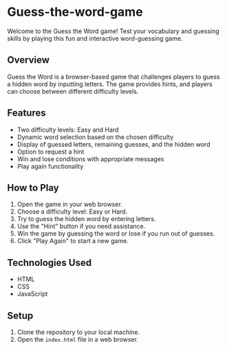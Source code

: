# Guess-the-word-game

Welcome to the Guess the Word game! Test your vocabulary and guessing skills by playing this fun and interactive word-guessing game.

## Overview

Guess the Word is a browser-based game that challenges players to guess a hidden word by inputting letters. The game provides hints, and players can choose between different difficulty levels.

## Features

- Two difficulty levels: Easy and Hard
- Dynamic word selection based on the chosen difficulty
- Display of guessed letters, remaining guesses, and the hidden word
- Option to request a hint
- Win and lose conditions with appropriate messages
- Play again functionality

## How to Play

1. Open the game in your web browser.
2. Choose a difficulty level: Easy or Hard.
3. Try to guess the hidden word by entering letters.
4. Use the "Hint" button if you need assistance.
5. Win the game by guessing the word or lose if you run out of guesses.
6. Click "Play Again" to start a new game.

## Technologies Used

- HTML
- CSS
- JavaScript

## Setup

1. Clone the repository to your local machine.
2. Open the `index.html` file in a web browser.
